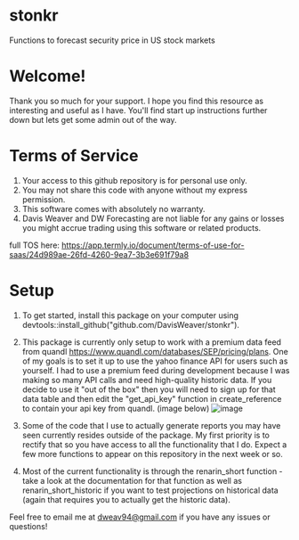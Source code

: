 # stonkr
Functions to forecast security price in US stock markets

# Welcome! 

Thank you so much for your support. I hope you find this resource as interesting and useful as I have. You'll find start up instructions further down but lets get some admin out of the way.

# Terms of Service

1. Your access to this github repository is for personal use only. 
2. You may not share this code with anyone without my express permission. 
3. This software comes with absolutely no warranty.
4. Davis Weaver and DW Forecasting are not liable for any gains or losses you might accrue trading using this software or related products. 

full TOS here: https://app.termly.io/document/terms-of-use-for-saas/24d989ae-26fd-4260-9ea7-3b3e691f79a8

# Setup

1. To get started, install this package on your computer using devtools::install_github("github.com/DavisWeaver/stonkr"). 

2. This package is currently only setup to work with a premium data feed from quandl https://www.quandl.com/databases/SEP/pricing/plans. 
One of my goals is to set it up to use the yahoo finance API for users such as yourself.
I had to use a premium feed during development because I was making so many API calls and need high-quality historic data. 
If you decide to use it "out of the box" then you will need to sign up for that data table and then edit the "get_api_key" function in create_reference to contain your api key from quandl. (image below) 
![image](https://user-images.githubusercontent.com/20169425/109398121-aaf7d500-7908-11eb-8fd6-a227c138483d.png)


3. Some of the code that I use to actually generate reports you may have seen currently resides outside of the package. My first priority is to rectify that so you have access to all the functionality that I do. Expect a few more functions to appear on this repository in the next week or so. 

4. Most of the current functionality is through the renarin_short function - take a look at the documentation for that function as well as renarin_short_historic if you want to test projections on historical data (again that requires you to actually get the historic data).

Feel free to email me at dweav94@gmail.com if you have any issues or questions!

